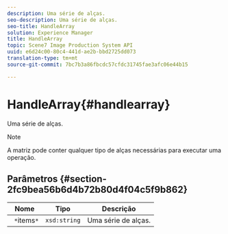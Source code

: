 ```yaml
---
description: Uma série de alças.
seo-description: Uma série de alças.
seo-title: HandleArray
solution: Experience Manager
title: HandleArray
topic: Scene7 Image Production System API
uuid: e6d24c00-80c4-441d-ae2b-bbd2725dd073
translation-type: tm+mt
source-git-commit: 7bc7b3a86fbcdc57cfdc31745fae3afc06e44b15

---
```



# HandleArray{#handlearray}

Uma série de alças.

>[!NOTE]
>
>A matriz pode conter qualquer tipo de alças necessárias para executar uma operação.

## Parâmetros {#section-2fc9bea56b6d4b72b80d4f04c5f9b862}

| Nome | Tipo | Descrição |
|---|---|---|
| ` *`items`*` | `xsd:string` | Uma série de alças. |

